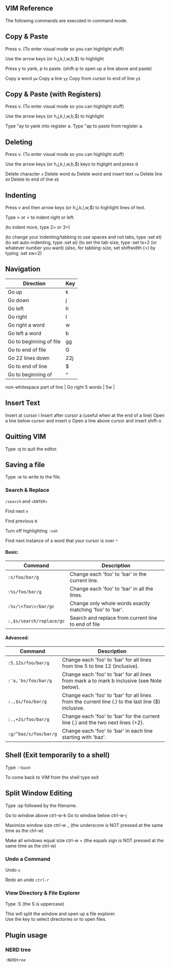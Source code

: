 
VIM Reference
-------------

The following commands are executed in command mode.

Copy & Paste
------------
Press v. (To enter visual mode so you can highlight stuff)

Use the arrow keys (or h,j,k,l,w,b,$) to highlight

Press y to yank, p to paste. (shift-p to open up a line above and paste)

Copy a word                         `yw`
Copy a line                         `yy`
Copy from cursor to end of line     `y$`


Copy & Paste (with Registers)
-----------------------------
Press v. (To enter visual mode so you can highlight stuff)

Use the arrow keys (or h,j,k,l,w,b,$) to highlight

Type "ay to yank into register a.
Type "ap to paste from register a.


Deleting
--------
Press v. (To enter visual mode so you can highlight stuff)

Use the arrow keys (or h,j,k,l,w,b,$) keys to higlight and press d

Delete character                `x`
Delete word                     `dw`
Delete word and insert text     `cw`
Delete line                     `dd`
Delete to end of line           `d$`


Indenting
---------
Press v and then arrow keys (or h,j,k,l,w,$) to highlight lines of text.

Type > or < to indent right or left.

(to indent more, type 2> or 3>)

(to change your indenting/tabbing to use spaces and not tabs, type :set et)
(to set auto-indenting, type :set ai)
(to set the tab-size, type :set ts=2 (or whatever number you want)
(also, for tabbing-size, set shiftwidth (>) by typing :set sw=2)


Navigation
----------

| Direction                   | Key  |
| --------------------------- |------|
| Go up                       |  k   |
| Go down                     |  j   |
| Go left                     |  h   |
| Go right                    |  l   |
| Go right a word             |  w   |
| Go left a word              |  b   |
| Go to beginning of file     |  gg  |
| Go to end of file           |  G   |
| Go 22 lines down            |  22j |
| Go to end of line           |  $   |
| Go to beginning of          |  ^   |
non-whitespace part of line
| Go right 5 words            |  5w  |


Insert Text
-----------
Insert at cursor                      i
Insert after cursor                   a     (useful when at the end of a line)
Open a line below cursor and insert   o
Open a line above cursor and insert   shift-o


Quitting VIM 
------------
Type :q to quit the editor.


Saving a file
-------------
Type :w to write to the file.


### Search & Replace

`/search` and `<ENTER>`

Find next       `n`

Find previous   `N`

Turn off highlighting `:noh`

Find next instance of a word that your
cursor is over    `*`

#### Basic:

| Command                  | Description                                              |
| ------------------------ | -------------------------------------------------------- |
| `:s/foo/bar/g`           | Change each 'foo' to 'bar' in the current line.          |
| `:%s/foo/bar/g`          | Change each 'foo' to 'bar' in all the lines.             |
| `:%s/\<foo\>/bar/gc`     | Change only whole words exactly matching 'foo' to 'bar'. |
| `:,$s/search/replace/gc` | Search and replace from current line to end of file      |

#### Advanced:

| Command                  | Description                                              |
| ------------------------ | -------------------------------------------------------- |
| `:5,12s/foo/bar/g` 	     | Change each 'foo' to 'bar' for all lines from line 5 to line 12 (inclusive).
| `:'a,'bs/foo/bar/g` 	   | Change each 'foo' to 'bar' for all lines from mark a to mark b inclusive (see Note below).
| `:.,$s/foo/bar/g` 	     | Change each 'foo' to 'bar' for all lines from the current line (.) to the last line ($) inclusive.
| `:.,+2s/foo/bar/g` 	     | Change each 'foo' to 'bar' for the current line (.) and the two next lines (+2).
| `:g/^baz/s/foo/bar/g` 	 | Change each 'foo' to 'bar' in each line starting with 'baz'. 


Shell (Exit temporarily to a shell)
-----------------------------------
Type  `:!bash`

To come back to VIM  from the shell type  exit 


Split Window Editing
--------------------
Type :sp followed by the filename.

Go to window above  ctrl-w-k
Go to window below  ctrl-w-j

Maximize window size  ctrl-w  _ 
(the underscore is NOT  pressed at the same time as the ctrl-w)

Make all windows equal size  ctrl-w =
(the equals sign is NOT pressed at the same time as the ctrl-w)


### Undo a Command 

Undo                              `u`

Redo an undo                      `ctrl-r`


### View Directory & File Explorer

Type :S  (the S is uppercase)

This will split the window and open up a file explorer.  
Use the <enter> key to select directories or to open files.


Plugin usage
------------

### NERD tree

`:NERDtree`
